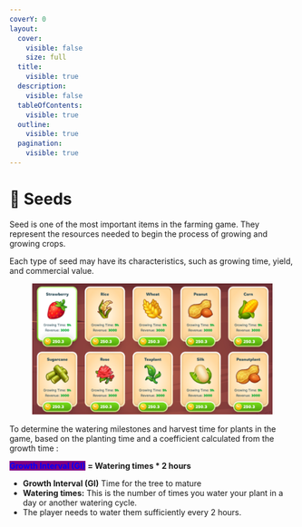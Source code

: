 ```yaml
---
coverY: 0
layout:
  cover:
    visible: false
    size: full
  title:
    visible: true
  description:
    visible: false
  tableOfContents:
    visible: true
  outline:
    visible: true
  pagination:
    visible: true
---
```


# 🌱 Seeds

Seed is one of the most important items in the farming game. They represent the resources needed to begin the process of growing and growing crops.&#x20;

Each type of seed may have its characteristics, such as growing time, yield, and commercial value.

<figure><img src="../../.gitbook/assets/image (8).png" alt=""><figcaption></figcaption></figure>

To determine the watering milestones and harvest time for plants in the game, based on the planting time and a coefficient calculated from the growth time :

<mark style="color:blue;background-color:purple;">**Growth Interval (GI)**</mark> **=  Watering times \* 2 hours**

* **Growth Interval (GI)** Time for the tree to mature
* **Watering times:** This is the number of times you water your plant in a day or another watering cycle.
* The player needs to water them sufficiently every 2 hours.

